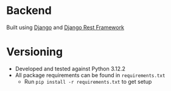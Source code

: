 # Backend

Built using [Django](https://djangoproject.com/) and [Django Rest Framework](https://www.django-rest-framework.org/)

# Versioning

- Developed and tested against Python 3.12.2
- All package requirements can be found in `requirements.txt`
  - Run `pip install -r requirements.txt` to get setup
